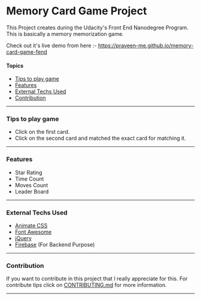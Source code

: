 # Memory Card Game Project

This Project creates during the Udacity's Front End Nanodegree Program. This is basically a memory memorization game.

Check out it's live demo from here :- https://praveen-me.github.io/memory-card-game-fend

#### Topics
* [Tips to play game](#Tips-to-play-game)
* [Features](#features)
* [External Techs Used](#external-techs-used)
* [Contribution](#contribution)

***
### Tips to play game 
* Click on the first card.
* Click on the second card and matched the exact card for matching it.
***

### Features 
* Star Rating
* Time Count
* Moves Count
* Leader Board
***

### External Techs Used
* [Animate CSS](https://daneden.github.io/animate.css/)
* [Font Awesome](fontawesome.com)
* [jQuery](https://jquery.com)
* [Firebase](https://console.firebase.google.com) (For Backend Purpose)
***

### Contribution
If you want to contribute in this project that I really appreciate for this. For contribute tips click on [CONTRIBUTING.md](CONTRIBUTING.md) for more information.
***


